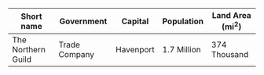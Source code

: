 | Short name         | Government    | Capital   | Population  | Land Area (mi$^2$) |
| ------------------ | ------------- | --------- | ----------- | ------------------ |
| The Northern Guild | Trade Company | Havenport | 1.7 Million | 374 Thousand       | 

